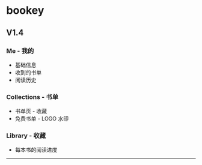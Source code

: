 # bookey

## V1.4

### Me - 我的

- 基础信息
- 收到的书单
- 阅读历史

### Collections - 书单
- 书单页 - 收藏
- 免费书单 - LOGO 水印

### Library - 收藏

- 每本书的阅读进度


---

